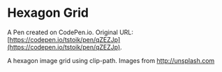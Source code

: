 # Hexagon Grid

A Pen created on CodePen.io. Original URL: [https://codepen.io/tstoik/pen/qZEZJp](https://codepen.io/tstoik/pen/qZEZJp).

A hexagon image grid using clip-path. Images from http://unsplash.com
